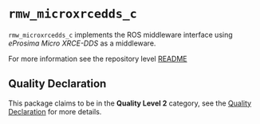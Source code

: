 # `rmw_microxrcedds_c`

`rmw_microxrcedds_c` implements the ROS middleware interface using *eProsima Micro XRCE-DDS* as a middleware.

For more information see the repository level [README](../README.md)

## Quality Declaration

This package claims to be in the **Quality Level 2** category, see the [Quality Declaration](QUALITY_DECLARATION.md) for more details.

